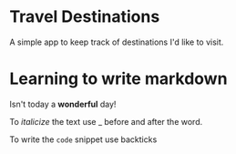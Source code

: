 # Travel Destinations

A simple app to keep track of destinations I'd like to visit.

# Learning to write markdown

Isn't today a **wonderful** day!

To _italicize_ the text use _ before and after the word.

To write the `code` snippet use backticks
